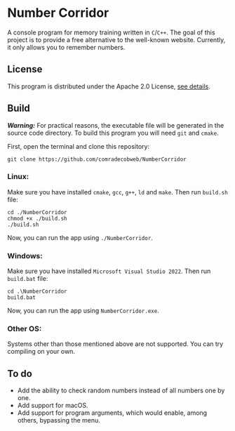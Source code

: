 # Number Corridor


A console program for memory training written in `C`/`C++`. The goal of this project is to provide a free 
alternative to the well-known website. Currently, it only allows you to remember numbers.


## License


This program is distributed under the Apache 2.0 License, [see details](LICENSE.md).


## Build


***Warning:***
For practical reasons, the executable file will be generated in the source code directory.
To build this program you will need `git` and `cmake`.

First, open the terminal and clone this repository:


`git clone https://github.com/comradecobweb/NumberCorridor`


### Linux:


Make sure you have installed `cmake`, `gcc`, `g++`, `ld` and `make`.
Then run `build.sh` file:

```shell
cd ./NumberCorridor
chmod +x ./build.sh
./build.sh
```

Now, you can run the app using `./NumberCorridor`.


### Windows:


Make sure you have installed `Microsoft Visual Studio 2022`. Then run `build.bat` file:

```shell
cd .\NumberCorridor
build.bat
```

Now, you can run the app using `NumberCorridor.exe`.


### Other OS:


Systems other than those mentioned above are not supported. You can try compiling on your own.


## To do


- Add the ability to check random numbers instead of all numbers one by one.
- Add support for macOS.
- Add support for program arguments, which would enable, among others, bypassing the menu.